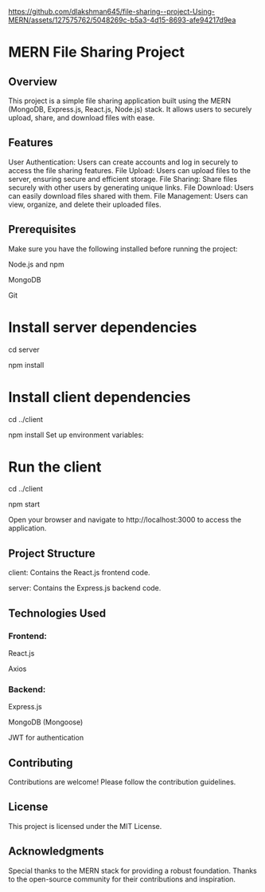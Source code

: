 
https://github.com/dlakshman645/file-sharing--project-Using-MERN/assets/127575762/5048269c-b5a3-4d15-8693-afe94217d9ea


# MERN File Sharing Project
## Overview
This project is a simple file sharing application built using the MERN (MongoDB, Express.js, React.js, Node.js) stack. It allows users to securely upload, share, and download files with ease.

## Features
User Authentication: Users can create accounts and log in securely to access the file sharing features.
File Upload: Users can upload files to the server, ensuring secure and efficient storage.
File Sharing: Share files securely with other users by generating unique links.
File Download: Users can easily download files shared with them.
File Management: Users can view, organize, and delete their uploaded files.


## Prerequisites
Make sure you have the following installed before running the project:

Node.js and npm

MongoDB

Git

# Install server dependencies
cd server

npm install

# Install client dependencies
cd ../client

npm install
Set up environment variables:

# Run the client
cd ../client

npm start

Open your browser and navigate to http://localhost:3000 to access the application.

## Project Structure

client: Contains the React.js frontend code.

server: Contains the Express.js backend code.

## Technologies Used

### Frontend:

React.js

Axios

### Backend:

Express.js

MongoDB (Mongoose)

JWT for authentication

## Contributing
Contributions are welcome! Please follow the contribution guidelines.

## License
This project is licensed under the MIT License.

## Acknowledgments
Special thanks to the MERN stack for providing a robust foundation.
Thanks to the open-source community for their contributions and inspiration.
